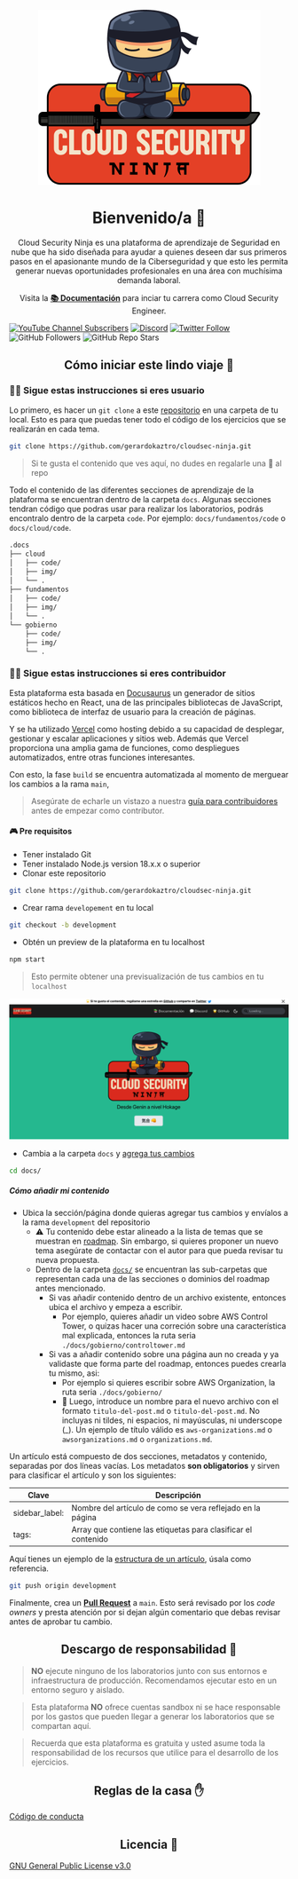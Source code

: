 <p align="center">
  <a href="https://acloudsecurity.ninja">
    <img alt="Cloud Security Ninja" src="static/img/portada_readme.png" />
  </a>
</p>

<h1 align="center">
  Bienvenido/a 👋
</h1>

<p align="center">
   Cloud Security Ninja es una plataforma de aprendizaje de Seguridad en nube que ha sido diseñada para ayudar a quienes deseen dar sus primeros pasos en el apasionante mundo de la Ciberseguridad y que esto les permita generar nuevas oportunidades profesionales en una área con muchísima demanda laboral.
</p>

<p align="center">
    Visita la <b><a href="https://acloudsecurity.ninja/docs/index">📚 Documentación</a></b> para inciar tu carrera como Cloud Security Engineer.
</p>

[![YouTube Channel Subscribers](https://img.shields.io/youtube/channel/subscribers/UCmWuXyjXOJOpikS4MHmJAcQ?style=social)](https://youtube.com/channel/UCmWuXyjXOJOpikS4MHmJAcQ?sub_confirmation=1)
[![Discord](https://img.shields.io/discord/1143323924172652705?style=social&label=Discord&logo=discord)](https://discord.gg/cV7syyA5ae)
[![Twitter Follow](https://img.shields.io/twitter/follow/gerardokaztro?style=social)](https://twitter.com/gerardokaztro)
![GitHub Followers](https://img.shields.io/github/followers/gerardokaztro?style=social)
![GitHub Repo Stars](https://img.shields.io/github/stars/gerardokaztro?style=social)

<h2 align="center">
  Cómo iniciar este lindo viaje 🚀
</h2>

### 👨‍💻 Sigue estas instrucciones si eres usuario
Lo primero, es hacer un `git clone` a este [repositorio](https://github.com/gerardokaztro/cloudsec-ninja) en una carpeta de tu local. Esto es para que puedas tener todo el código de los ejercicios que se realizarán en cada tema.

```bash
git clone https://github.com/gerardokaztro/cloudsec-ninja.git
```

> Si te gusta el contenido que ves aquí, no dudes en regalarle una 🌟 al repo

Todo el contenido de las diferentes secciones de aprendizaje de la plataforma se encuentran dentro de la carpeta `docs`. Algunas secciones tendran código que podras usar para realizar los laboratorios, podrás encontralo dentro de la carpeta `code`. Por ejemplo: `docs/fundamentos/code` o `docs/cloud/code`.

```
.docs
├── cloud
│   ├── code/
│   ├── img/
│   └── .
├── fundamentos
│   ├── code/
│   ├── img/
│   └── .
└── gobierno
    ├── code/
    ├── img/
    └── .
```

### 👷‍♀️ Sigue estas instrucciones si eres contribuidor
Esta plataforma esta basada en [Docusaurus](https://docusaurus.io) un generador de sitios estáticos hecho en React, una de las principales bibliotecas de JavaScript, como biblioteca de interfaz de usuario para la creación de páginas.

Y se ha utilizado [Vercel](https://vercel.com/) como hosting debido a su capacidad de desplegar, gestionar y escalar aplicaciones y sitios web. Además que Vercel proporciona una amplia gama de funciones, como despliegues automatizados, entre otras funciones interesantes.

Con esto, la fase `build` se encuentra automatizada al momento de merguear los cambios a la rama `main`,

> Asegúrate de echarle un vistazo a nuestra [guía para contribuidores](https://github.com/gerardokaztro/cloudsec-ninja/blob/main/CONTRIBUTING.md) antes de empezar como contributor.

#### 🎮 Pre requisitos

- Tener instalado Git
- Tener instalado Node.js version 18.x.x o superior
- Clonar este repositorio
```bash
git clone https://github.com/gerardokaztro/cloudsec-ninja.git
```
- Crear rama `developement` en tu local
```bash
git checkout -b development
```
- Obtén un preview de la plataforma en tu localhost
```bash
npm start
```
> Esto permite obtener una previsualización de tus cambios en tu `localhost`
<p align="center">
    <img alt="preview" src="docs/bienvenida/img/preview_localhost.png" />
</p>

- Cambia a la carpeta `docs` y [agrega tus cambios](#-como-añadir-mi-contenido)
```bash
cd docs/
```

##### Cómo añadir mi contenido
- Ubica la sección/página donde quieras agregar tus cambios y envíalos a la rama `development` del repositorio
  - ⚠️ Tu contenido debe estar alineado a la lista de temas que se muestran en [roadmap](https://acloudsecurity.ninja/docs/bienvenida/roadmap). Sin embargo, si quieres proponer un nuevo tema asegúrate de contactar con el autor para que pueda revisar tu nueva propuesta.
  - Dentro de la carpeta [`docs/`](https://github.com/gerardokaztro/cloudsec-ninja/tree/main/docs) se encuentran las sub-carpetas que representan cada una de las secciones o dominios del roadmap antes mencionado.
    - Si vas añadir contenido dentro de un archivo existente, entonces ubica el archivo y empeza a escribir.
      - Por ejemplo, quieres añadir un video sobre AWS Control Tower, o quizas hacer una correción sobre una característica mal explicada, entonces la ruta seria `./docs/gobierno/controltower.md`
    - Si vas a añadir contenido sobre una página aun no creada y ya validaste que forma parte del roadmap, entonces puedes crearla tu mismo, asi:
      - Por ejemplo si quieres escribir sobre AWS Organization, la ruta seria `./docs/gobierno/`
      - 🚨 Luego, introduce un nombre para el nuevo archivo con el formato `titulo-del-post.md` o `titulo-del-post.md`. No incluyas ni tildes, ni espacios, ni mayúsculas, ni underscope (_). Un ejemplo de título válido es `aws-organizations.md` o `awsorganizations.md` o `organizations.md`.

Un artículo está compuesto de dos secciones, metadatos y contenido, separadas por dos líneas vacías. Los metadatos **son obligatorios** y sirven para clasificar el artículo y son los siguientes:

| Clave   | Descripción                                  |
|---------|----------------------------------------------|
| sidebar_label: | Nombre del artículo de como se vera reflejado en la página |
| tags: | Array que contiene las etiquetas para clasificar el contenido|


Aquí tienes un ejemplo de la [estructura de un artículo](https://raw.githubusercontent.com/gerardokaztro/cloudsec-ninja/main/docs/fundamentos/redes.md), úsala como referencia.

```bash
git push origin development
```

Finalmente, crea un **[Pull Request](https://github.com/gerardokaztro/cloudsec-ninja/compare/main...development)** a `main`.
Esto será revisado por los *code owners* y presta atención por si dejan algún comentario que debas revisar antes de aprobar tu cambio. 

<h2 align="center">
  Descargo de responsabilidad 🚨
</h2>

> **NO** ejecute ninguno de los laboratorios junto con sus entornos e infraestructura de producción. Recomendamos ejecutar esto en un entorno seguro y aislado.

> Esta plataforma **NO** ofrece cuentas sandbox ni se hace responsable por los gastos que pueden llegar a generar los laboratorios que se compartan aquí.

> Recuerda que esta plataforma es gratuita y usted asume toda la responsabilidad de los recursos que utilice para el desarrollo de los ejercicios.

<h2 align="center">
  Reglas de la casa ✋
</h2>

[Código de conducta](https://github.com/gerardokaztro/cloudsec-ninja/blob/main/CODE_OF_CONDUCT.md)

<h2 align="center">
  Licencia 📜
</h2>

[GNU General Public License v3.0](https://github.com/gerardokaztro/cloudsec-ninja/blob/main/LICENSE)
